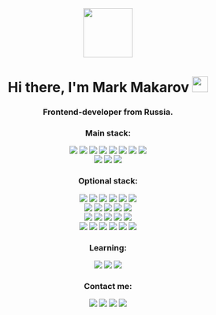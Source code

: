 <div id="wrapper" align="center">
<img src="https://media.tenor.com/09uldTF_OnIAAAAd/squirrel-dancing-squirrel.gif" width="100"/>

<div id="Header"> 
<h1 >Hi there, I'm Mark Makarov 
<img src="https://github.com/blackcater/blackcater/raw/main/images/Hi.gif" height="32"/></h1>
<h3 >Frontend-developer from Russia.</h3>
</div>

<h3 align="center">Main stack:</h3>
<div id="badges">
<img src="https://img.shields.io/badge/JavaScript-white?style=for-the-badge&logo=JavaScript&logoColor=yellow"/>
<img src="https://img.shields.io/badge/React-white?style=for-the-badge&logo=React&logoColor=blue"/>
<img src="https://img.shields.io/badge/TypeScript-white?style=for-the-badge&logo=TypeScript&logoColor=blue"/>
<img src="https://img.shields.io/badge/Redux-white?style=for-the-badge&logo=Redux&logoColor=purple"/>
<img src="https://img.shields.io/badge/React Router?style=for-the-badge&logo=React Router&logoColor=#CA4245"/>
<img src="https://img.shields.io/badge/MUI-white?style=for-the-badge&logo=MUI&logoColor=007FFF"/>
<img src="https://img.shields.io/badge/Yarn-white?style=for-the-badge&logo=Yarn&logoColor=2C8EBB"/>
<img src="https://img.shields.io/badge/Vite-white?style=for-the-badge&logo=Vite&logoColor=646CFF"/></br>
<img src="https://img.shields.io/badge/Git-white?style=for-the-badge&logo=Git&logoColor=F05032"/>
<img src="https://img.shields.io/badge/GitHub-white?style=for-the-badge&logo=GitHub&logoColor=181717"/>
<img src="https://img.shields.io/badge/WebStorm-white?style=for-the-badge&logo=WebStorm&logoColor=000000"/>
</div>

<h3 align="center">Optional stack:</h3>
<div id="badges">
<img src="https://img.shields.io/badge/PWA-white?style=for-the-badge&logo=PWA&logoColor=blue"/>
<img src="https://img.shields.io/badge/Xcode-white?style=for-the-badge&logo=Xcode&logoColor=#147EFB"/>
<img src="https://img.shields.io/badge/npm-white?style=for-the-badge&logo=npm&logoColor=#CB3837"/>
<img src="https://img.shields.io/badge/Create React App-white?style=for-the-badge&logo=Create React App&logoColor=#09D3AC"/>
<img src="https://img.shields.io/badge/Postman-white?style=for-the-badge&logo=Postman&logoColor=#FF6C37"/>
<img src="https://img.shields.io/badge/Firebase-white?style=for-the-badge&logo=Firebase&logoColor=#FFCA28"/></br>
<img src="https://img.shields.io/badge/Android Studio-white?style=for-the-badge&logo=Android Studio&logoColor=#3DDC84"/>
<img src="https://img.shields.io/badge/Apache Cordova-white?style=for-the-badge&logo=Apache Cordova&logoColor=412991"/>
<img src="https://img.shields.io/badge/Electron-white?style=for-the-badge&logo=Electron&logoColor=#47848F"/>
<img src="https://img.shields.io/badge/Visual Studio Code-white?style=for-the-badge&logo=Visual Studio Code&logoColor=blue"/>
<img src="https://img.shields.io/badge/Redux Saga-white?style=for-the-badge&logo=Redux-Saga&logoColor=purple"/></br>
<img src="https://img.shields.io/badge/Sass-white?style=for-the-badge&logo=Sass&logoColor=#CC6699"/>
<img src="https://img.shields.io/badge/Less-white?style=for-the-badge&logo=Less&logoColor=#1D365D"/>
<img src="https://img.shields.io/badge/MobX-white?style=for-the-badge&logo=MobX&logoColor=#FF9955"/>
<img src="https://img.shields.io/badge/Next.js-white?style=for-the-badge&logo=Next.js&logoColor=#000000"/>
<img src="https://img.shields.io/badge/Heroku-white?style=for-the-badge&logo=Heroku&logoColor=#430098"/></br>
<img src="https://img.shields.io/badge/Bootstrap-white?style=for-the-badge&logo=Bootstrap&logoColor=#7952B3"/>
<img src="https://img.shields.io/badge/GitHub Pages-white?style=for-the-badge&logo=GitHub Pages&logoColor=#222222"/>
<img src="https://img.shields.io/badge/FileZilla-white?style=for-the-badge&logo=FileZilla&logoColor=#BF0000"/>
<img src="https://img.shields.io/badge/GNU Bash-white?style=for-the-badge&logo=GNU Bash-white&logoColor=#4EAA25"/>
<img src="https://img.shields.io/badge/styled-components-white?style=for-the-badge&logo=styled-components&logoColor=#DB7093"/>
<img src="https://img.shields.io/badge/Webpack-white?style=for-the-badge&logo=Webpack&logoColor=#8DD6F9"/>
</div>

<h3 align="center">Learning:</h3>
<div id="badges">
<img src="https://img.shields.io/badge/OpenAI-white?style=for-the-badge&logo=OpenAI&logoColor=412991"/>
<img src="https://img.shields.io/badge/MDN Web Docs-white?style=for-the-badge&logo=MDN Web Docs&logoColor=#000000"/>
<img src="https://img.shields.io/badge/Stack Overflow-white?style=for-the-badge&logo=Stack Overflow&logoColor=#F58025"/>
</div>

<h3 align="center">Сontact me:</h3>
<div id="badges">
<a href="https://t.me/MarkMakarov">
<img src="https://img.shields.io/badge/Telegram-26A5E4?style=for-the-badge&logo=Telegram&logoColor=white"/></a>
<a href="https://vk.com/esmakarov">
<img src="https://img.shields.io/badge/VK-0077FF?style=for-the-badge&logo=VK&logoColor=white"/></a>
<a href="https://wa.me/79267095347">
<img src="https://img.shields.io/badge/WhatsApp-green?style=for-the-badge&logo=WhatsApp&logoColor=white"/></a>
<a href="https://github.com/Mark-Makarov">
<img src="https://img.shields.io/badge/Github-black?style=for-the-badge&logo=Github&logoColor=white"/></a>
</div>
</div>
